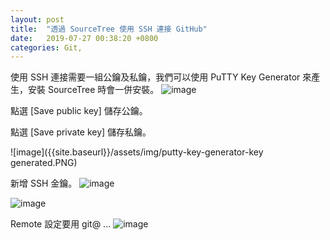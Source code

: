 ```yaml
---
layout: post
title:  "透過 SourceTree 使用 SSH 連接 GitHub"
date:   2019-07-27 00:38:20 +0800
categories: Git,
---
```

使用 SSH 連接需要一組公鑰及私鑰，我們可以使用 PuTTY Key Generator 來產生，安裝 SourceTree 時會一併安裝。
![image]({{site.baseurl}}/assets/img/putty-key-generator.PNG)  
  
  
點選 [Save public key] 儲存公鑰。  

點選 [Save private key] 儲存私鑰。  

![image]({{site.baseurl}}/assets/img/putty-key-generator-key generated.PNG)  
  
  
新增 SSH 金鑰。
![image]({{site.baseurl}}/assets/img/Github.PNG)  

![image]({{site.baseurl}}/assets/img/Github-2.PNG)  
  
  
Remote 設定要用 git@ ...
![image]({{site.baseurl}}/assets/img/repo-settings.PNG)
